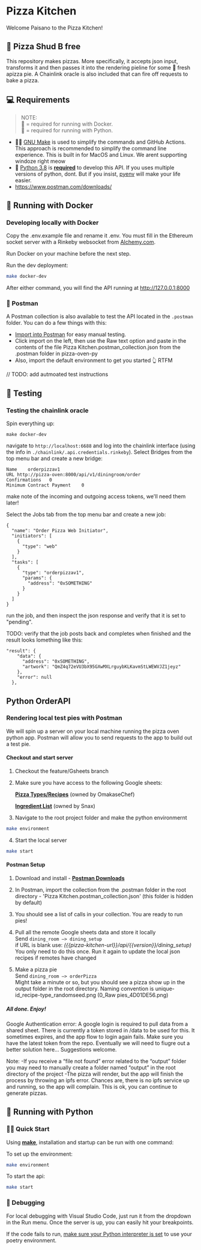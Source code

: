 # Pizza Kitchen

Welcome Paisano to the Pizza Kitchen!

## 🍕 Pizza Shud B free

This repository makes pizzas. More specifically, it accepts json input, transforms it and then passes it into the rendering pieline for some 🤌 fresh apizza pie. A Chainlink oracle is also included that can fire off requests to bake a pizza.

## 💻 Requirements

> NOTE:<br>
> 🐳 = required for running with Docker.<br>
> 🐍 = required for running with Python.

- 🐳🐍 [GNU Make](https://www.gnu.org/software/make/manual/make.html) is used to simplify the commands and GitHub Actions. This approach is recommended to simplify the command line experience. This is built in for MacOS and Linux. We arent supporting windoze right meow
- 🐍 [Python 3.8](https://www.python.org/downloads/) is <ins>**required**</ins> to develop this API. If you uses multiple versions of python, dont. But if you insist, [pyenv](https://github.com/pyenv/pyenv) will make your life easier.
- https://www.postman.com/downloads/

## 🐳 Running with Docker

### Developing locally with Docker

Copy the .env.example file and rename it .env. You must fill in the Ethereum socket server with a Rinkeby websocket from [Alchemy.com](http://alchemy.com).

Run Docker on your machine before the next step.

Run the dev deployment:

```bash
make docker-dev
```

After either command, you will find the API running at http://127.0.0.1:8000

### 📮 Postman

A Postman collection is also available to test the API located in the `.postman` folder. You can do a few things with this:

- [Import into Postman](https://learning.postman.com/docs/getting-started/importing-and-exporting-data/#importing-data-into-postman) for easy manual testing.
- Click import on the left, then use the Raw text option and paste in the contents of the file Pizza Kitchen.postman_collection.json from the .postman folder in pizza-oven-py
- Also, import the default environment to get you started 👆 RTFM

// TODO: add autmoated test instructions

## 🧪 Testing

### Testing the chainlink oracle

Spin everything up:

```
make docker-dev
```

navigate to `http://localhost:6688` and log into the chainlink interface (using the info in `./chainlink/.api.credentials.rinkeby`).
Select Bridges from the top menu bar and create a new bridge:

```
Name	orderpizzav1
URL	http://pizza-oven:8000/api/v1/diningroom/order
Confirmations	0
Minimum Contract Payment	0
```

make note of the incoming and outgoing access tokens, we'll need them later!

Select the Jobs tab from the top menu bar and create a new job:

```
{
  "name": "Order Pizza Web Initiator",
  "initiators": [
    {
      "type": "web"
    }
  ],
  "tasks": [
    {
      "type": "orderpizzav1",
      "params": {
        "address": "0xSOMETHING"
      }
    }
  ]
}
```

run the job, and then inspect the json response and verify that it is set to "pending".

TODO: verify that the job posts back and completes when finished and the result looks lomething like this:

```
"result": {
    "data": {
      "address": "0xSOMETHING",
      "artwork": "QmZ4q72eVU3bX95GXwMXLrguybKLKavmStLWEWVJZ1jeyz"
    },
    "error": null
  },
```



##  Python OrderAPI

### Rendering local test pies with Postman

We will spin up a server on your local machine running the pizza oven python app. Postman will allow you to send requests to the app to build out a test pie.

#### Checkout and start server
1. Checkout the feature/Gsheets branch
2. Make sure you have access to the following Google sheets:

	[**Pizza Types/Recipes**](https://docs.google.com/spreadsheets/d/1wHfP2I1m8_TV5tZt3FchI_zYgzZg9AomU7GOkof7TW8/edit?pli=1#gid=194105029) (owned by OmakaseChef)

	[**Ingredient List**](https://docs.google.com/spreadsheets/d/1xN149zkgSXPfJhDwQrIzlMzcU9gB--ihdoO_XJXCqf0/edit#gid=656807894) (owned by Snax)


3. Navigate to the root project folder and make the python environmernt
```bash
make environment
```
4. Start the local server
```bash
make start
```

#### Postman Setup
1. Download and install - [**Postman Downloads**](https://www.postman.com/downloads/)
2. In Postman, import the collection from the .postman folder in the root directory - 'Pizza Kitchen.postman_collection.json' (this folder is hidden by default)
3. You should see a list of calls in your collection. You are ready to run pies!
4. Pull all the remote Google sheets data and store it locally<br>
Send  `dining_room —> dining_setup`<br>
if URL is blank use:  <i>({{pizza-kitchen-url}}/api/{{version}}/dining_setup)</i><br>
You only need to do this once. Run it again to update the local json recipes if remotes have changed

5. Make a pizza pie<br>
	Send  `dining_room —> orderPizza`<br>
Might take a minute or so, but you should see a pizza show up in the output folder in the root directory. Naming convention is unique-id_recipe-type_randomseed.png (0_Raw pies_4D01DE56.png)


##### All done. Enjoy!



Google Authentication error:
A google login is required to pull data from a shared sheet. There is currently a token stored in /data to be used for this. It sometimes expires, and the app flow to login again fails. Make sure you have the latest token from the repo. Eventually we will need to fiugre out a better solution here… Suggestions welcome.

Note:
-If you receive a “file not found” error related to the “output” folder you may need to manually create a folder named “output” in the root directory of the project
-The pizza will render, but the app will finish the process by throwing an ipfs error. Chances are, there is no ipfs service up and running, so the app will complain. This is ok, you can continue to generate pizzas.

## 🐍 Running with Python

### 🏃🏽 Quick Start

Using [**make**](https://www.gnu.org/software/make/manual/make.html), installation and startup can be run with one command:

To set up the environment:

```bash
make environment
```

To start the api:

```bash
make start
```

### 🐛 Debugging

For local debugging with Visual Studio Code, just run it from the dropdown in the Run menu. Once the server is up, you can easily hit your breakpoints.

If the code fails to run, [make sure your Python interpreter is set](https://code.visualstudio.com/docs/python/environments) to use your poetry environment.
